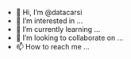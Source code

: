 - 👋 Hi, I’m @datacarsi
- 👀 I’m interested in ...
- 🌱 I’m currently learning ...
- 💞️ I’m looking to collaborate on ...
- 📫 How to reach me ...

<!---
datacarsi/datacarsi is a ✨ special ✨ repository because its `README.md` (this file) appears on your GitHub profile.
You can click the Preview link to take a look at your changes.
--->
